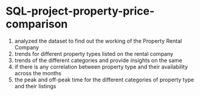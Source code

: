 # SQL-project-property-price-comparison
1.	analyzed the dataset to find out the working of the Property Rental Company
2.	trends for different property types listed on the rental company
3.	trends of the different categories and provide insights on the same 
4.	if there is any correlation between property type and their availability across the months
5.	the peak and off-peak time for the different categories of property type and their listings


